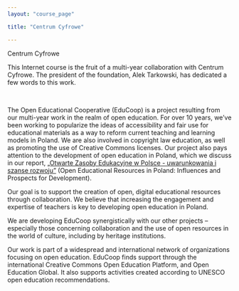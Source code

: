 ```yaml
---
layout: "course_page"

title: "Centrum Cyfrowe"

---
```


<div class="text-center screen-title">
Centrum Cyfrowe
</div>

<div class="screen-content">
  <p>This Internet course is the fruit of a multi-year collaboration with Centrum Cyfrowe. The president of the foundation, Alek Tarkowski, has dedicated a few words to this work.</p> 
  &nbsp;
<p>The Open Educational Cooperative (EduCoop) is a project resulting from our multi-year work in the realm of open education. For over 10 years, we’ve been working to popularize the ideas of accessibility and fair use for educational materials as a way to reform current teaching and learning models in Poland. We are also involved in copyright law education, as well as promoting the use of Creative Commons licenses. Our project also pays attention to the development of open education in Poland, which we discuss in our report, <a class="content-link" target="_blank" href="https://ngoteka.pl/bitstream/handle/item/345/OZE-w-PL-uwarunkowania-i-szanse-rozwoju.pdf?sequence=1">&bdquo;Otwarte Zasoby Edukacyjne w Polsce - uwarunkowania i szanse rozwoju&rdquo;</a> (Open Educational Resources in Poland: Influences and Prospects for Development). </p>
  <p>Our goal is to support the creation of open, digital educational resources through collaboration. We believe that increasing the engagement and expertise of teachers is key to developing open education in Poland.

</p> 
  <p>We are developing EduCoop synergistically with our other projects – especially those concerning collaboration and the use of open resources in the world of culture, including by heritage institutions. 
</p>
  <p>Our work is part of a widespread and international network of organizations focusing on open education. EduCoop finds support through the international Creative Commons Open Education Platform, and Open Education Global. It also supports activities created according to UNESCO open education recommendations.</p>

</div> 

